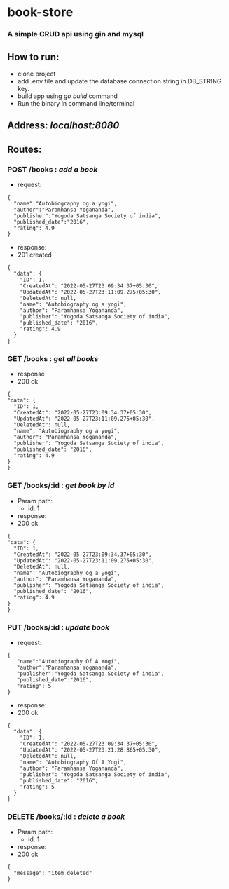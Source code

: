 # book-store
### A simple CRUD api using gin and mysql
## How to run: 
- clone project
 - add .env file and update the database connection string in DB_STRING key.
 - build app using *go build* command
 - Run the binary in command line/terminal

## Address: ***localhost:8080***
## Routes:
### POST /books : *add a book*
  - request:
  ```
  {
    "name":"Autobiography og a yogi",
    "author":"Paramhansa Yogananda",
    "publisher":"Yogoda Satsanga Society of india",
    "published_date":"2016",
    "rating": 4.9
}
```
- response:
- 201 created
```
{
  "data": {
    "ID": 1,
    "CreatedAt": "2022-05-27T23:09:34.37+05:30",
    "UpdatedAt": "2022-05-27T23:11:09.275+05:30",
    "DeletedAt": null,
    "name": "Autobiography og a yogi",
    "author": "Paramhansa Yogananda",
    "publisher": "Yogoda Satsanga Society of india",
    "published_date": "2016",
    "rating": 4.9
  }
}
```

### GET /books : *get all books*
  - response
  - 200 ok
  ```
{
  "data": {
    "ID": 1,
    "CreatedAt": "2022-05-27T23:09:34.37+05:30",
    "UpdatedAt": "2022-05-27T23:11:09.275+05:30",
    "DeletedAt": null,
    "name": "Autobiography og a yogi",
    "author": "Paramhansa Yogananda",
    "publisher": "Yogoda Satsanga Society of india",
    "published_date": "2016",
    "rating": 4.9
  }
}
```
### GET /books/:id : *get book by id*
  - Param path:
     - id: 1
  - response:
  - 200 ok
  ```
  {
  "data": {
    "ID": 1,
    "CreatedAt": "2022-05-27T23:09:34.37+05:30",
    "UpdatedAt": "2022-05-27T23:11:09.275+05:30",
    "DeletedAt": null,
    "name": "Autobiography og a yogi",
    "author": "Paramhansa Yogananda",
    "publisher": "Yogoda Satsanga Society of india",
    "published_date": "2016",
    "rating": 4.9
  }
}
 ```
### PUT /books/:id : *update book*
 - request:
 ```
 {
    "name":"Autobiography Of A Yogi",
    "author":"Paramhansa Yogananda",
    "publisher":"Yogoda Satsanga Society of india",
    "published_date":"2016",
    "rating": 5
}
```
- response:
- 200 ok
```
{
  "data": {
    "ID": 1,
    "CreatedAt": "2022-05-27T23:09:34.37+05:30",
    "UpdatedAt": "2022-05-27T23:21:28.865+05:30",
    "DeletedAt": null,
    "name": "Autobiography Of A Yogi",
    "author": "Paramhansa Yogananda",
    "publisher": "Yogoda Satsanga Society of india",
    "published_date": "2016",
    "rating": 5
  }
}
```
### DELETE /books/:id : *delete a book*
   - Param path:
     - id: 1
   - response:
   - 200 ok
```
{
  "message": "item deleted"
}
```





